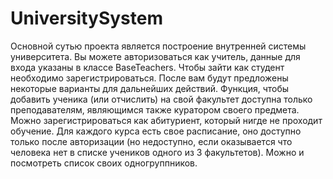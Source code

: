 # UniversitySystem
Основной сутью проекта является построение внутренней системы университета.
Вы можете авторизоваться как учитель, данные для входа указаны в классе BaseTeachers.
Чтобы зайти как студент необходимо зарегистрироваться. После вам будут предложены некоторые варианты для дальнейших действий.
Функция, чтобы добавить ученика (или отчислить) на свой факультет доступна только преподавателям, являющимся также куратором своего предмета.
Можно зарегистрироваться как абитуриент, который нигде не проходит обучение.
Для каждого курса есть свое расписание, оно доступно только после авторизации (но недоступно, если оказывается что человека нет в списке учеников одного из 3 факультетов).
Можно и посмотреть список своих одногруппников.
